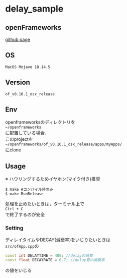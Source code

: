 # delay_sample

## openFrameworks
[github page](https://github.com/openframeworks/openFrameworks)

## OS

`MacOS Mojave 10.14.5`

## Version

`of_v0.10.1_osx_release`

## Env

openframeworksのディレクトリを  
`~/openframeworks`  
に配置している場合，  
このprojectを  
`~/openframeworks/of_v0.10.1_osx_release/apps/myApps/`  
にclone

## Usage

※ ハウリングするためイヤホン(マイク付き)推奨

```shell
$ make #コンパイル時のみ
$ make RunRelease
```

処理を止めたいときは，ターミナル上で  
`Ctrl + C`  
で終了するのが安全

### Setting

ディレイタイムやDECAY(減衰率)をいじりたいときは  
`src/ofApp.cpp`の  
```cpp
const int DELAYTIME = 400; //delayの感覚
const float DECAYRATE = 0.7; //delay音の減衰率
```
の値をいじる